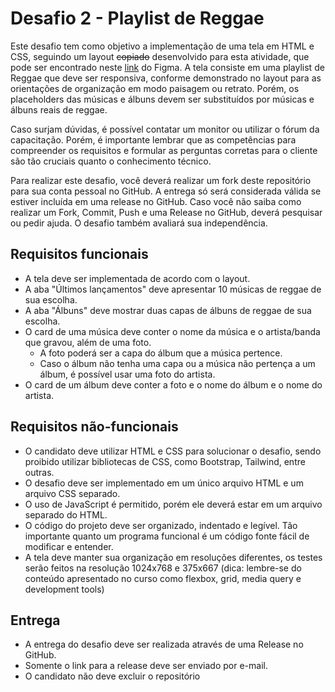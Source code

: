 # Desafio 2 - Playlist de Reggae

Este desafio tem como objetivo a implementação de uma tela em HTML e CSS, seguindo um layout ~~copiado~~ desenvolvido para esta atividade, que pode ser encontrado neste [link](https://www.figma.com/file/skqoFYlPS9FIEtzxjv70Rw/REGGAE-AMADOR?node-id=105%3A2&t=kWqddMu84Xm1g9Lh-1) do Figma. A tela consiste em uma playlist de Reggae que deve ser responsiva, conforme demonstrado no layout para as orientações de organização em modo paisagem ou retrato. Porém, os placeholders das músicas e álbuns devem ser substituídos por músicas e álbuns reais de reggae.

Caso surjam dúvidas, é possível contatar um monitor ou utilizar o fórum da capacitação. Porém, é importante lembrar que as competências para compreender os requisitos e formular as perguntas corretas para o cliente são tão cruciais quanto o conhecimento técnico.

Para realizar este desafio, você deverá realizar um fork deste repositório para sua conta pessoal no GitHub. A entrega só será considerada válida se estiver incluída em uma release no GitHub. Caso você não saiba como realizar um Fork, Commit, Push e uma Release no GitHub, deverá pesquisar ou pedir ajuda. O desafio também avaliará sua independência.

## Requisitos funcionais

- A tela deve ser implementada de acordo com o layout.
- A aba "Últimos lançamentos" deve apresentar 10 músicas de reggae de sua escolha.
- A aba "Álbuns" deve mostrar duas capas de álbuns de reggae de sua escolha.
- O card de uma música deve conter o nome da música e o artista/banda que gravou, além de uma foto.
  - A foto poderá ser a capa do álbum que a música pertence.
  - Caso o álbum não tenha uma capa ou a música não pertença a um álbum, é possível usar uma foto do artista.
- O card de um álbum deve conter a foto e o nome do álbum e o nome do artista.

## Requisitos não-funcionais

- O candidato deve utilizar HTML e CSS para solucionar o desafio, sendo proibido utilizar bibliotecas de CSS, como Bootstrap, Tailwind, entre outras.
- O desafio deve ser implementado em um único arquivo HTML e um arquivo CSS separado.
- O uso de JavaScript é permitido, porém ele deverá estar em um arquivo separado do HTML.
- O código do projeto deve ser organizado, indentado e legível. Tão importante quanto um programa funcional é um código fonte fácil de modificar e entender.
- A tela deve manter sua organização em resoluções diferentes, os testes serão feitos na resolução 1024x768 e 375x667 (dica: lembre-se do conteúdo apresentado no curso como flexbox, grid, media query e development tools)

## Entrega

- A entrega do desafio deve ser realizada através de uma Release no GitHub.
- Somente o link para a release deve ser enviado por e-mail.
- O candidato não deve excluir o repositório
